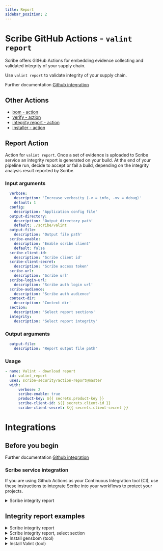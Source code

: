 ```yaml
---
title: Report
sidebar_position: 2
---
```

# Scribe GitHub Actions - `valint report`
Scribe offers GitHub Actions for embedding evidence collecting and validated integrity of your supply chain.

Use `valint report` to validate integrity of your supply chain.

Further documentation [Github integration](https://scribe-security.netlify.app/docs/ci-integrations/github/)


## Other Actions
* [bom - action](https://github.com/scribe-security/action-bom/README.md)
* [verify - action](https://github.com/scribe-security/action-verify/README.md)
* [integrity report - action](https://github.com/scribe-security/action-report/README.md)
* [installer - action](https://github.com/scribe-security/action-installer/README.md)

## Report Action
Action for `valint report`.
Once a set of evidence is uploaded to Scribe service an integrity report is generated on your build.
At the end of your pipeline run, decide to accept or fail a build, depending on the integrity analysis result reported by Scribe.  

### Input arguments
```yaml
  verbose:
    description: 'Increase verbosity (-v = info, -vv = debug)'
    default: 1
  config:
    description: 'Application config file'
  output-directory:
    description: 'Output directory path'
    default: ./scribe/valint
  output-file:
    description: 'Output file path'
  scribe-enable:
    description: 'Enable scribe client'
    default: false
  scribe-client-id:
    description: 'Scribe client id' 
  scribe-client-secret:
    description: 'Scribe access token' 
  scribe-url:
    description: 'Scribe url' 
  scribe-login-url:
    description: 'Scribe auth login url' 
  scribe-audience:
    description: 'Scribe auth audience' 
  context-dir:
    description: 'Context dir' 
  section:
    description: 'Select report sections'
  integrity:
    description: 'Select report integrity'
```

### Output arguments
```yaml
  output-file:
    description: 'Report output file path'
```

### Usage
```YAML
- name: Valint - download report
  id: valint_report
  uses: scribe-security/action-report@master
  with:
      verbose: 2
      scribe-enable: true
      product-key: ${{ secrets.product-key }}
      scribe-client-id: ${{ secrets.client-id }}
      scribe-client-secret: ${{ secrets.client-secret }}
```

# Integrations

## Before you begin
Further documentation [Github integration](https://scribe-security.netlify.app/docs/ci-integrations/github/)

### Scribe service integration

If you are using Github Actions as your Continuous Integration tool (CI), use these instructions to integrate Scribe into your workflows to protect your projects.

<details>
  <summary>  Scribe integrity report </summary>

Full workflow example of a workflow, upload evidence on source and image to Scribe. <br />
Download the integrity report,verifying the image integrity from Scribe.

```YAML
name: example workflow

on: 
  push:
    tags:
      - "*"

jobs:
  scribe-report-test:
    runs-on: ubuntu-latest
    steps:

      - uses: actions/checkout@v3
        with:
          fetch-depth: 0

      - uses: actions/checkout@v3
        with:
          repository: mongo-express/mongo-express
          ref: refs/tags/v1.0.0-alpha.4
          path: mongo-express-scm

      - name: gensbom Scm generate bom, upload to scribe
        id: gensbom_bom_scm
        uses: scribe-security/action-bom@master
        with:
           type: dir
           target: 'mongo-express-scm'
           verbose: 2
           scribe-enable: true
           product-key:  ${{ secrets.product-key }}
           scribe-client-id: ${{ secrets.client-id }}
           scribe-client-secret: ${{ secrets.client-secret }}

      - name: Build and push remote
        uses: docker/build-push-action@v3
        with:
          context: .
          push: true
          tags: mongo-express:1.0.0-alpha.4

      - name: gensbom Image generate bom, upload to scribe
        id: gensbom_bom_image
        uses: scribe-security/action-bom@master
        with:
           target: 'mongo-express:1.0.0-alpha.4'
           verbose: 2
           scribe-enable: true
           product-key:  ${{ secrets.product-key }}
           scribe-client-id: ${{ secrets.client-id }}
           scribe-client-secret: ${{ secrets.client-secret }}

      - name: Valint - download report
        id: valint_report
        uses: scribe-security/action-report@master
        with:
           verbose: 2
           scribe-enable: true
           product-key:  ${{ secrets.product-key }}
           scribe-client-id: ${{ secrets.client-id }}
           scribe-client-secret: ${{ secrets.client-secret }}

      - uses: actions/upload-artifact@v3
        with:
          name: scribe-reports
          path: |
            ${{ steps.gensbom_bom_scm.outputs.OUTPUT_PATH }}
            ${{ steps.gensbom_bom_image.outputs.OUTPUT_PATH }}
            ${{ steps.valint_report.outputs.OUTPUT_PATH }}
```
</details>

## Integrity report examples
<details>
  <summary>  Scribe integrity report </summary>

Valint downloading integrity report from scribe service

```YAML
  - name: Valint - download report
    id: valint_report
    uses: scribe-security/action-report@master
    with:
        verbose: 2
        scribe-enable: true
        product-key:  ${{ secrets.product-key }}
        scribe-client-id: ${{ secrets.client-id }}
        scribe-client-secret: ${{ secrets.client-secret }}
```
</details>

<details>
  <summary>  Scribe integrity report, select section </summary>

Valint downloading integrity report from scribe service

```YAML
  - name: Valint - download report
    id: valint_report
    uses: scribe-security/action-report@master
    with:
        verbose: 2
        scribe-enable: true
        product-key:  ${{ secrets.product-key }}
        scribe-client-id: ${{ secrets.client-id }}
        scribe-client-secret: ${{ secrets.client-secret }}
        section: packages
```
</details>

<details>
  <summary> Install gensbom (tool) </summary>

Install gensbom as a tool
```YAML
- name: install gensbom
  uses: scribe-security/action-installer@master

- name: gensbom run
  run: |
    gensbom --version
    gensbom bom busybox:latest -vv
``` 
</details>

<details>
  <summary> Install Valint (tool) </summary>

Install Valint as a tool
```YAML
- name: install gensbom
  uses: scribe-security/action-installer@master
  with:
    tool: valint

- name: valint run
  run: |
    valint --version
    valint report --scribe.client-id $SCRIBE_CLIENT_ID $SCRIBE_CLIENT_SECRET
``` 
</details>
